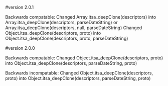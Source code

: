 #version 2.0.1

Backwards compatable:
Changed Array.itsa_deepClone(descriptors) into Array.itsa_deepClone(descriptors, parseDateString) or Array.itsa_deepClone(descriptors, null, parseDateString)
Changed Object.itsa_deepClone(descriptors, proto) into Object.itsa_deepClone(descriptors, proto, parseDateString)

#version 2.0.0

Backwards compatable:
Changed Object.itsa_deepClone(descriptors, proto) into Object.itsa_deepClone(descriptors, parseDateString, proto)

Backwards incompatable:
Changed Object.itsa_deepClone(descriptors, proto) into Object.itsa_deepClone(descriptors, parseDateString, proto)

